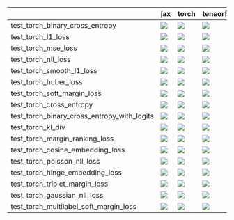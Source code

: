 |                                             | jax                                                                                                                                                                                    | torch                                                                                                                                                                                  | tensorflow                                                                                                                                                                             | numpy                                                                                                                                                                                  |
|:--------------------------------------------|:---------------------------------------------------------------------------------------------------------------------------------------------------------------------------------------|:---------------------------------------------------------------------------------------------------------------------------------------------------------------------------------------|:---------------------------------------------------------------------------------------------------------------------------------------------------------------------------------------|:---------------------------------------------------------------------------------------------------------------------------------------------------------------------------------------|
| test_torch_binary_cross_entropy             | <a href="https://github.com/unifyai/ivy/actions/runs/4459137796/jobs/7831399156" rel="noopener noreferrer" target="_blank"><img src=https://img.shields.io/badge/-failure-red></a>     | <a href="https://github.com/unifyai/ivy/actions/runs/4459137796/jobs/7831399156" rel="noopener noreferrer" target="_blank"><img src=https://img.shields.io/badge/-failure-red></a>     | <a href="https://github.com/unifyai/ivy/actions/runs/4459137796/jobs/7831399156" rel="noopener noreferrer" target="_blank"><img src=https://img.shields.io/badge/-failure-red></a>     | <a href="https://github.com/unifyai/ivy/actions/runs/4459137796/jobs/7831399156" rel="noopener noreferrer" target="_blank"><img src=https://img.shields.io/badge/-failure-red></a>     |
| test_torch_l1_loss                          | <a href="https://github.com/unifyai/ivy/actions/runs/4459982307/jobs/7832812587" rel="noopener noreferrer" target="_blank"><img src=https://img.shields.io/badge/-success-success></a> | <a href="https://github.com/unifyai/ivy/actions/runs/4459137796/jobs/7831399156" rel="noopener noreferrer" target="_blank"><img src=https://img.shields.io/badge/-success-success></a> | <a href="https://github.com/unifyai/ivy/actions/runs/4459137796/jobs/7831399156" rel="noopener noreferrer" target="_blank"><img src=https://img.shields.io/badge/-success-success></a> | <a href="https://github.com/unifyai/ivy/actions/runs/4459137796/jobs/7831399156" rel="noopener noreferrer" target="_blank"><img src=https://img.shields.io/badge/-success-success></a> |
| test_torch_mse_loss                         | <a href="https://github.com/unifyai/ivy/actions/runs/4459137796/jobs/7831399156" rel="noopener noreferrer" target="_blank"><img src=https://img.shields.io/badge/-failure-red></a>     | <a href="https://github.com/unifyai/ivy/actions/runs/4459137796/jobs/7831399156" rel="noopener noreferrer" target="_blank"><img src=https://img.shields.io/badge/-success-success></a> | <a href="https://github.com/unifyai/ivy/actions/runs/4459137796/jobs/7831399156" rel="noopener noreferrer" target="_blank"><img src=https://img.shields.io/badge/-failure-red></a>     | <a href="https://github.com/unifyai/ivy/actions/runs/4459137796/jobs/7831399156" rel="noopener noreferrer" target="_blank"><img src=https://img.shields.io/badge/-success-success></a> |
| test_torch_nll_loss                         | <a href="https://github.com/unifyai/ivy/actions/runs/4459137796/jobs/7831399156" rel="noopener noreferrer" target="_blank"><img src=https://img.shields.io/badge/-failure-red></a>     | <a href="https://github.com/unifyai/ivy/actions/runs/4459137796/jobs/7831399156" rel="noopener noreferrer" target="_blank"><img src=https://img.shields.io/badge/-failure-red></a>     | <a href="https://github.com/unifyai/ivy/actions/runs/4459137796/jobs/7831399156" rel="noopener noreferrer" target="_blank"><img src=https://img.shields.io/badge/-failure-red></a>     | <a href="https://github.com/unifyai/ivy/actions/runs/4459137796/jobs/7831399156" rel="noopener noreferrer" target="_blank"><img src=https://img.shields.io/badge/-failure-red></a>     |
| test_torch_smooth_l1_loss                   | <a href="https://github.com/unifyai/ivy/actions/runs/4459137796/jobs/7831399156" rel="noopener noreferrer" target="_blank"><img src=https://img.shields.io/badge/-success-success></a> | <a href="https://github.com/unifyai/ivy/actions/runs/4459137796/jobs/7831399156" rel="noopener noreferrer" target="_blank"><img src=https://img.shields.io/badge/-success-success></a> | <a href="https://github.com/unifyai/ivy/actions/runs/4459137796/jobs/7831399156" rel="noopener noreferrer" target="_blank"><img src=https://img.shields.io/badge/-success-success></a> | <a href="https://github.com/unifyai/ivy/actions/runs/4459137796/jobs/7831399156" rel="noopener noreferrer" target="_blank"><img src=https://img.shields.io/badge/-success-success></a> |
| test_torch_huber_loss                       | <a href="https://github.com/unifyai/ivy/actions/runs/4459982307/jobs/7832812587" rel="noopener noreferrer" target="_blank"><img src=https://img.shields.io/badge/-success-success></a> | <a href="https://github.com/unifyai/ivy/actions/runs/4459982307/jobs/7832812587" rel="noopener noreferrer" target="_blank"><img src=https://img.shields.io/badge/-success-success></a> | <a href="https://github.com/unifyai/ivy/actions/runs/4459982307/jobs/7832812587" rel="noopener noreferrer" target="_blank"><img src=https://img.shields.io/badge/-success-success></a> | <a href="https://github.com/unifyai/ivy/actions/runs/4459982307/jobs/7832812587" rel="noopener noreferrer" target="_blank"><img src=https://img.shields.io/badge/-failure-red></a>     |
| test_torch_soft_margin_loss                 | <a href="https://github.com/unifyai/ivy/actions/runs/4459137796/jobs/7831399156" rel="noopener noreferrer" target="_blank"><img src=https://img.shields.io/badge/-success-success></a> | <a href="https://github.com/unifyai/ivy/actions/runs/4459137796/jobs/7831399156" rel="noopener noreferrer" target="_blank"><img src=https://img.shields.io/badge/-success-success></a> | <a href="https://github.com/unifyai/ivy/actions/runs/4459137796/jobs/7831399156" rel="noopener noreferrer" target="_blank"><img src=https://img.shields.io/badge/-success-success></a> | <a href="https://github.com/unifyai/ivy/actions/runs/4459137796/jobs/7831399156" rel="noopener noreferrer" target="_blank"><img src=https://img.shields.io/badge/-success-success></a> |
| test_torch_cross_entropy                    | <a href="https://github.com/unifyai/ivy/actions/runs/4459137796/jobs/7831399156" rel="noopener noreferrer" target="_blank"><img src=https://img.shields.io/badge/-failure-red></a>     | <a href="https://github.com/unifyai/ivy/actions/runs/4459137796/jobs/7831399156" rel="noopener noreferrer" target="_blank"><img src=https://img.shields.io/badge/-failure-red></a>     | <a href="https://github.com/unifyai/ivy/actions/runs/4459137796/jobs/7831399156" rel="noopener noreferrer" target="_blank"><img src=https://img.shields.io/badge/-failure-red></a>     | <a href="https://github.com/unifyai/ivy/actions/runs/4459137796/jobs/7831399156" rel="noopener noreferrer" target="_blank"><img src=https://img.shields.io/badge/-failure-red></a>     |
| test_torch_binary_cross_entropy_with_logits | <a href="https://github.com/unifyai/ivy/actions/runs/4459137796/jobs/7831399156" rel="noopener noreferrer" target="_blank"><img src=https://img.shields.io/badge/-failure-red></a>     | <a href="https://github.com/unifyai/ivy/actions/runs/4459137796/jobs/7831399156" rel="noopener noreferrer" target="_blank"><img src=https://img.shields.io/badge/-failure-red></a>     | <a href="https://github.com/unifyai/ivy/actions/runs/4459137796/jobs/7831399156" rel="noopener noreferrer" target="_blank"><img src=https://img.shields.io/badge/-success-success></a> | <a href="https://github.com/unifyai/ivy/actions/runs/4459137796/jobs/7831399156" rel="noopener noreferrer" target="_blank"><img src=https://img.shields.io/badge/-success-success></a> |
| test_torch_kl_div                           | <a href="https://github.com/unifyai/ivy/actions/runs/4459982307/jobs/7832812587" rel="noopener noreferrer" target="_blank"><img src=https://img.shields.io/badge/-success-success></a> | <a href="https://github.com/unifyai/ivy/actions/runs/4459982307/jobs/7832812587" rel="noopener noreferrer" target="_blank"><img src=https://img.shields.io/badge/-success-success></a> | <a href="https://github.com/unifyai/ivy/actions/runs/4459982307/jobs/7832812587" rel="noopener noreferrer" target="_blank"><img src=https://img.shields.io/badge/-success-success></a> | <a href="https://github.com/unifyai/ivy/actions/runs/4459982307/jobs/7832812587" rel="noopener noreferrer" target="_blank"><img src=https://img.shields.io/badge/-success-success></a> |
| test_torch_margin_ranking_loss              | <a href="https://github.com/unifyai/ivy/actions/runs/4459137796/jobs/7831399156" rel="noopener noreferrer" target="_blank"><img src=https://img.shields.io/badge/-success-success></a> | <a href="https://github.com/unifyai/ivy/actions/runs/4459137796/jobs/7831399156" rel="noopener noreferrer" target="_blank"><img src=https://img.shields.io/badge/-success-success></a> | <a href="https://github.com/unifyai/ivy/actions/runs/4459137796/jobs/7831399156" rel="noopener noreferrer" target="_blank"><img src=https://img.shields.io/badge/-success-success></a> | <a href="https://github.com/unifyai/ivy/actions/runs/4459137796/jobs/7831399156" rel="noopener noreferrer" target="_blank"><img src=https://img.shields.io/badge/-success-success></a> |
| test_torch_cosine_embedding_loss            | <a href="https://github.com/unifyai/ivy/actions/runs/4459137796/jobs/7831399156" rel="noopener noreferrer" target="_blank"><img src=https://img.shields.io/badge/-success-success></a> | <a href="https://github.com/unifyai/ivy/actions/runs/4459137796/jobs/7831399156" rel="noopener noreferrer" target="_blank"><img src=https://img.shields.io/badge/-success-success></a> | <a href="https://github.com/unifyai/ivy/actions/runs/4459137796/jobs/7831399156" rel="noopener noreferrer" target="_blank"><img src=https://img.shields.io/badge/-success-success></a> | <a href="https://github.com/unifyai/ivy/actions/runs/4459137796/jobs/7831399156" rel="noopener noreferrer" target="_blank"><img src=https://img.shields.io/badge/-failure-red></a>     |
| test_torch_poisson_nll_loss                 | <a href="https://github.com/unifyai/ivy/actions/runs/4459137796/jobs/7831399156" rel="noopener noreferrer" target="_blank"><img src=https://img.shields.io/badge/-success-success></a> | <a href="https://github.com/unifyai/ivy/actions/runs/4459137796/jobs/7831399156" rel="noopener noreferrer" target="_blank"><img src=https://img.shields.io/badge/-failure-red></a>     | <a href="https://github.com/unifyai/ivy/actions/runs/4459137796/jobs/7831399156" rel="noopener noreferrer" target="_blank"><img src=https://img.shields.io/badge/-success-success></a> | <a href="https://github.com/unifyai/ivy/actions/runs/4459137796/jobs/7831399156" rel="noopener noreferrer" target="_blank"><img src=https://img.shields.io/badge/-success-success></a> |
| test_torch_hinge_embedding_loss             | <a href="https://github.com/unifyai/ivy/actions/runs/4459137796/jobs/7831399156" rel="noopener noreferrer" target="_blank"><img src=https://img.shields.io/badge/-success-success></a> | <a href="https://github.com/unifyai/ivy/actions/runs/4459982307/jobs/7832812587" rel="noopener noreferrer" target="_blank"><img src=https://img.shields.io/badge/-success-success></a> | <a href="https://github.com/unifyai/ivy/actions/runs/4459982307/jobs/7832812587" rel="noopener noreferrer" target="_blank"><img src=https://img.shields.io/badge/-success-success></a> | <a href="https://github.com/unifyai/ivy/actions/runs/4459137796/jobs/7831399156" rel="noopener noreferrer" target="_blank"><img src=https://img.shields.io/badge/-success-success></a> |
| test_torch_triplet_margin_loss              | <a href="https://github.com/unifyai/ivy/actions/runs/4459137796/jobs/7831399156" rel="noopener noreferrer" target="_blank"><img src=https://img.shields.io/badge/-success-success></a> | <a href="https://github.com/unifyai/ivy/actions/runs/4459137796/jobs/7831399156" rel="noopener noreferrer" target="_blank"><img src=https://img.shields.io/badge/-success-success></a> | <a href="https://github.com/unifyai/ivy/actions/runs/4459137796/jobs/7831399156" rel="noopener noreferrer" target="_blank"><img src=https://img.shields.io/badge/-success-success></a> | <a href="https://github.com/unifyai/ivy/actions/runs/4459137796/jobs/7831399156" rel="noopener noreferrer" target="_blank"><img src=https://img.shields.io/badge/-success-success></a> |
| test_torch_gaussian_nll_loss                | <a href="https://github.com/unifyai/ivy/actions/runs/4459137796/jobs/7831399156" rel="noopener noreferrer" target="_blank"><img src=https://img.shields.io/badge/-failure-red></a>     | <a href="https://github.com/unifyai/ivy/actions/runs/4459137796/jobs/7831399156" rel="noopener noreferrer" target="_blank"><img src=https://img.shields.io/badge/-failure-red></a>     | <a href="https://github.com/unifyai/ivy/actions/runs/4459137796/jobs/7831399156" rel="noopener noreferrer" target="_blank"><img src=https://img.shields.io/badge/-failure-red></a>     | <a href="https://github.com/unifyai/ivy/actions/runs/4459137796/jobs/7831399156" rel="noopener noreferrer" target="_blank"><img src=https://img.shields.io/badge/-failure-red></a>     |
| test_torch_multilabel_soft_margin_loss      | <a href="https://github.com/unifyai/ivy/actions/runs/4459137796/jobs/7831399156" rel="noopener noreferrer" target="_blank"><img src=https://img.shields.io/badge/-failure-red></a>     | <a href="https://github.com/unifyai/ivy/actions/runs/4459137796/jobs/7831399156" rel="noopener noreferrer" target="_blank"><img src=https://img.shields.io/badge/-failure-red></a>     | <a href="https://github.com/unifyai/ivy/actions/runs/4459137796/jobs/7831399156" rel="noopener noreferrer" target="_blank"><img src=https://img.shields.io/badge/-failure-red></a>     | <a href="https://github.com/unifyai/ivy/actions/runs/4459137796/jobs/7831399156" rel="noopener noreferrer" target="_blank"><img src=https://img.shields.io/badge/-failure-red></a>     |